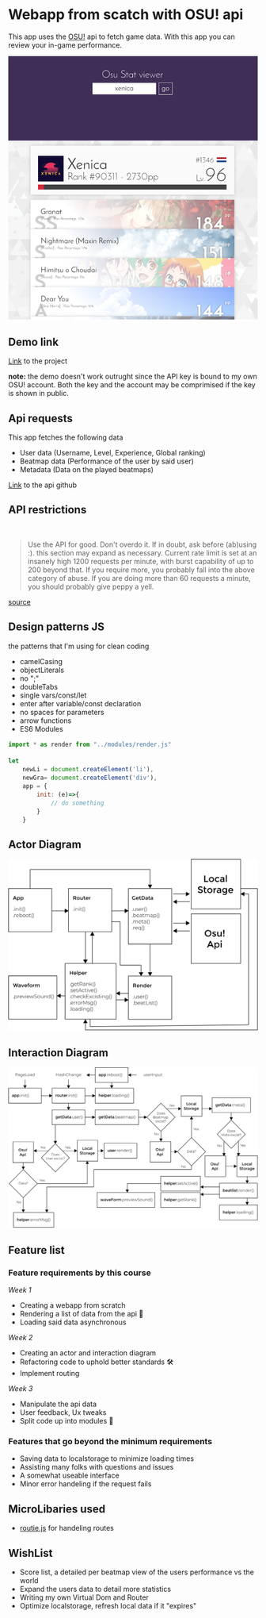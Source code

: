 # Webapp from scatch with OSU! api

This app uses the [OSU!](https://osu.ppy.sh/) api to fetch game data.
With this app you can review your in-game performance.

![detailpage webapp](screenshot.png)

## Demo link

[Link](https://senpaizuri.github.io/web-app-from-scratch-18-19/week1/) to the project

**note:** the demo doesn't work outrught since the API key is bound to my own OSU! account. Both the key and the account may be comprimised if the key is shown in public.

## Api requests

This app fetches the following data

* User data (Username, Level, Experience, Global ranking)
* Beatmap data (Performance of the user by said user)
* Metadata (Data on the played beatmaps)

[Link](https://github.com/ppy/osu-api/wiki) to the api github

## API restrictions
 
> Use the API for good. Don't overdo it. If in doubt, ask before (ab)using :). this section may expand as necessary.
>Current rate limit is set at an insanely high 1200 requests per minute, with burst capability of up to 200 beyond that. If you require more, you probably fall into the above category of abuse. If you are doing more than 60 requests a minute, you should probably give peppy a yell.

[source](https://github.com/ppy/osu-api/wiki#terms-of-use)

## Design patterns JS

the patterns that I'm using for clean coding

- camelCasing
- objectLiterals
- no ";"
- doubleTabs
- single vars/const/let
- enter after variable/const declaration
- no spaces for parameters
- arrow functions
- ES6 Modules

```javascript
import * as render from "../modules/render.js"

let
    newLi = document.createElement('li'),
    newGra= document.createElement('div'),
    app = {
        init: (e)=>{
            // do something
        }
    }

```

## Actor Diagram

![actor diagram](./actorDiagram.png "Actor Diagram")

## Interaction Diagram

![interaction diargam](./interactionDiagram.png "Actor Diagram")

## Feature list

### Feature requirements by this course

*Week 1*
- Creating a webapp from scratch
- Rendering a list of data from the api 🐒
- Loading said data asynchronous

*Week 2*
- Creating an actor and interaction diagram
- Refactoring code to uphold better standards 🛠
- Implement routing

*Week 3*
- Manipulate the api data
- User feedback, Ux tweaks
- Split code up into modules 🎁

### Features that go beyond the minimum requirements

- Saving data to localstorage to minimize loading times
- Assisting many folks with questions and issues
- A somewhat useable interface
- Minor error handeling if the request fails

## MicroLibaries used

- [routie.js](http://projects.jga.me/routie/) for handeling routes

## WishList

- Score list, a detailed per beatmap view of the users performance vs the world
- Expand the users data to detail more statistics
- Writing my own Virtual Dom and Router
- Optimize localstorage, refresh local data if it "expires"